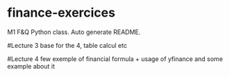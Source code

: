 # finance-exercices
M1 F&amp;Q Python class. Auto generate README. 

#Lecture 3 base for the 4, table calcul etc

#Lecture 4 few exemple of financial formula + usage of yfinance and some example about it 
